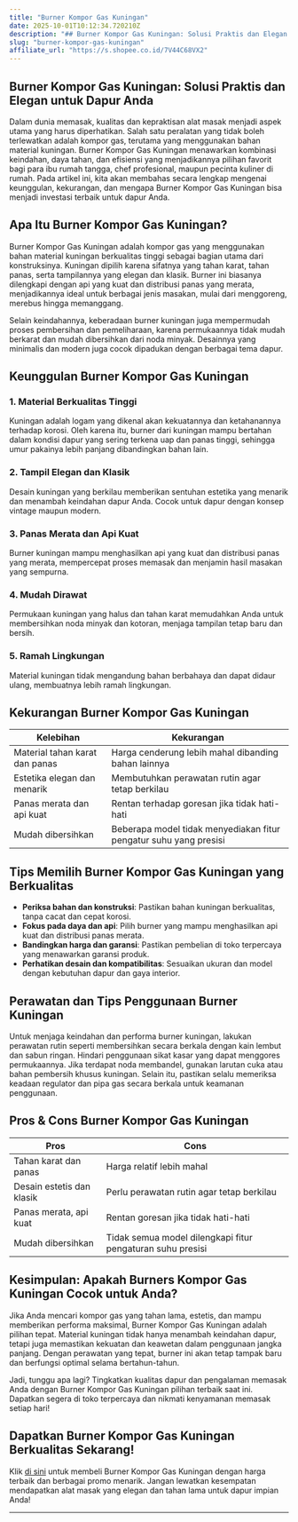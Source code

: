 ```yaml
---
title: "Burner Kompor Gas Kuningan"
date: 2025-10-01T10:12:34.720210Z
description: "## Burner Kompor Gas Kuningan: Solusi Praktis dan Elegan untuk Dapur Anda..."
slug: "burner-kompor-gas-kuningan"
affiliate_url: "https://s.shopee.co.id/7V44C68VX2"
---
```

## Burner Kompor Gas Kuningan: Solusi Praktis dan Elegan untuk Dapur Anda

Dalam dunia memasak, kualitas dan kepraktisan alat masak menjadi aspek utama yang harus diperhatikan. Salah satu peralatan yang tidak boleh terlewatkan adalah kompor gas, terutama yang menggunakan bahan material kuningan. Burner Kompor Gas Kuningan menawarkan kombinasi keindahan, daya tahan, dan efisiensi yang menjadikannya pilihan favorit bagi para ibu rumah tangga, chef profesional, maupun pecinta kuliner di rumah. Pada artikel ini, kita akan membahas secara lengkap mengenai keunggulan, kekurangan, dan mengapa Burner Kompor Gas Kuningan bisa menjadi investasi terbaik untuk dapur Anda.

## Apa Itu Burner Kompor Gas Kuningan?

Burner Kompor Gas Kuningan adalah kompor gas yang menggunakan bahan material kuningan berkualitas tinggi sebagai bagian utama dari konstruksinya. Kuningan dipilih karena sifatnya yang tahan karat, tahan panas, serta tampilannya yang elegan dan klasik. Burner ini biasanya dilengkapi dengan api yang kuat dan distribusi panas yang merata, menjadikannya ideal untuk berbagai jenis masakan, mulai dari menggoreng, merebus hingga memanggang.

Selain keindahannya, keberadaan burner kuningan juga mempermudah proses pembersihan dan pemeliharaan, karena permukaannya tidak mudah berkarat dan mudah dibersihkan dari noda minyak. Desainnya yang minimalis dan modern juga cocok dipadukan dengan berbagai tema dapur.

## Keunggulan Burner Kompor Gas Kuningan

### 1. Material Berkualitas Tinggi
Kuningan adalah logam yang dikenal akan kekuatannya dan ketahanannya terhadap korosi. Oleh karena itu, burner dari kuningan mampu bertahan dalam kondisi dapur yang sering terkena uap dan panas tinggi, sehingga umur pakainya lebih panjang dibandingkan bahan lain.

### 2. Tampil Elegan dan Klasik
Desain kuningan yang berkilau memberikan sentuhan estetika yang menarik dan menambah keindahan dapur Anda. Cocok untuk dapur dengan konsep vintage maupun modern.

### 3. Panas Merata dan Api Kuat
Burner kuningan mampu menghasilkan api yang kuat dan distribusi panas yang merata, mempercepat proses memasak dan menjamin hasil masakan yang sempurna.

### 4. Mudah Dirawat
Permukaan kuningan yang halus dan tahan karat memudahkan Anda untuk membersihkan noda minyak dan kotoran, menjaga tampilan tetap baru dan bersih.

### 5. Ramah Lingkungan
Material kuningan tidak mengandung bahan berbahaya dan dapat didaur ulang, membuatnya lebih ramah lingkungan.

## Kekurangan Burner Kompor Gas Kuningan

| **Kelebihan** | **Kekurangan** |
|------------------|----------------|
| Material tahan karat dan panas | Harga cenderung lebih mahal dibanding bahan lainnya |
| Estetika elegan dan menarik | Membutuhkan perawatan rutin agar tetap berkilau |
| Panas merata dan api kuat | Rentan terhadap goresan jika tidak hati-hati |
| Mudah dibersihkan | Beberapa model tidak menyediakan fitur pengatur suhu yang presisi |

## Tips Memilih Burner Kompor Gas Kuningan yang Berkualitas

- **Periksa bahan dan konstruksi**: Pastikan bahan kuningan berkualitas, tanpa cacat dan cepat korosi.
- **Fokus pada daya dan api**: Pilih burner yang mampu menghasilkan api kuat dan distribusi panas merata.
- **Bandingkan harga dan garansi**: Pastikan pembelian di toko terpercaya yang menawarkan garansi produk.
- **Perhatikan desain dan kompatibilitas**: Sesuaikan ukuran dan model dengan kebutuhan dapur dan gaya interior.

## Perawatan dan Tips Penggunaan Burner Kuningan

Untuk menjaga keindahan dan performa burner kuningan, lakukan perawatan rutin seperti membersihkan secara berkala dengan kain lembut dan sabun ringan. Hindari penggunaan sikat kasar yang dapat menggores permukaannya. Jika terdapat noda membandel, gunakan larutan cuka atau bahan pembersih khusus kuningan. Selain itu, pastikan selalu memeriksa keadaan regulator dan pipa gas secara berkala untuk keamanan penggunaan.

## Pros & Cons Burner Kompor Gas Kuningan

| **Pros** | **Cons** |
|------------|---------|
| Tahan karat dan panas | Harga relatif lebih mahal |
| Desain estetis dan klasik | Perlu perawatan rutin agar tetap berkilau |
| Panas merata, api kuat | Rentan goresan jika tidak hati-hati |
| Mudah dibersihkan | Tidak semua model dilengkapi fitur pengaturan suhu presisi |

## Kesimpulan: Apakah Burners Kompor Gas Kuningan Cocok untuk Anda?

Jika Anda mencari kompor gas yang tahan lama, estetis, dan mampu memberikan performa maksimal, Burner Kompor Gas Kuningan adalah pilihan tepat. Material kuningan tidak hanya menambah keindahan dapur, tetapi juga memastikan kekuatan dan keawetan dalam penggunaan jangka panjang. Dengan perawatan yang tepat, burner ini akan tetap tampak baru dan berfungsi optimal selama bertahun-tahun.

Jadi, tunggu apa lagi? Tingkatkan kualitas dapur dan pengalaman memasak Anda dengan Burner Kompor Gas Kuningan pilihan terbaik saat ini. Dapatkan segera di toko terpercaya dan nikmati kenyamanan memasak setiap hari!

## Dapatkan Burner Kompor Gas Kuningan Berkualitas Sekarang!
Klik [di sini](https://s.shopee.co.id/7V44C68VX2) untuk membeli Burner Kompor Gas Kuningan dengan harga terbaik dan berbagai promo menarik. Jangan lewatkan kesempatan mendapatkan alat masak yang elegan dan tahan lama untuk dapur impian Anda!

---